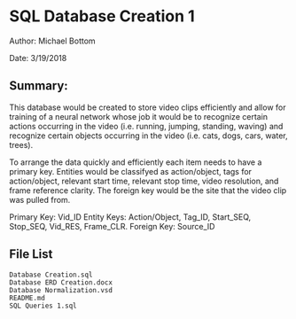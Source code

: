 # SQL Database Creation 1


Author: Michael Bottom

Date: 3/19/2018

## Summary:


This database would be created to store video clips efficiently and allow for training of a neural network whose job it would be to recognize certain actions occurring in the video (i.e. running, jumping, standing, waving) and recognize certain objects occurring in the video (i.e. cats, dogs, cars, water, trees).

To arrange the data quickly and efficiently each item needs to have a primary key. Entities would be classifyed as  action/object, tags for action/object, relevant start time, relevant stop time, video resolution, and frame reference clarity. The foreign key would be the site that the video clip was pulled from.

Primary Key: Vid_ID
Entity Keys: Action/Object, Tag_ID, Start_SEQ, Stop_SEQ, Vid_RES, Frame_CLR.
Foreign Key: Source_ID

## File List

```
Database Creation.sql
Database ERD Creation.docx
Database Normalization.vsd
README.md
SQL Queries 1.sql
